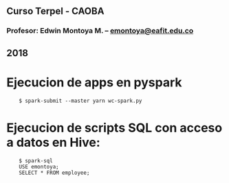 ## Curso Terpel - CAOBA
### Profesor: Edwin Montoya M. – emontoya@eafit.edu.co
## 2018

# Ejecucion de apps en pyspark

        $ spark-submit --master yarn wc-spark.py

# Ejecucion de scripts SQL con acceso a datos en Hive:

        $ spark-sql
        USE emontoya;
        SELECT * FROM employee;


